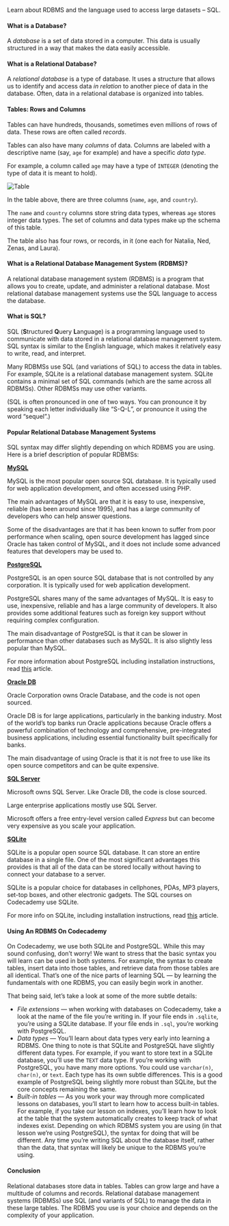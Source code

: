Learn about RDBMS and the language used to access large datasets – SQL.

#### What is a Database?

A *database* is a set of data stored in a computer. This data is usually structured in a way that makes the data easily accessible.

#### What is a Relational Database?

A *relational database* is a type of database. It uses a structure that allows us to identify and access data *in relation* to another piece of data in the database. Often, data in a relational database is organized into tables.

#### Tables: Rows and Columns

Tables can have hundreds, thousands, sometimes even millions of rows of data. These rows are often called *records*.

Tables can also have many *columns* of data. Columns are labeled with a descriptive name (say, `age` for example) and have a specific *data type*.

For example, a column called `age` may have a type of `INTEGER` (denoting the type of data it is meant to hold).

![Table](https://content.codecademy.com/courses/sql-intensive/table.jpg)

In the table above, there are three columns (`name`, `age`, and `country`).

The `name` and `country` columns store string data types, whereas `age` stores integer data types. The set of columns and data types make up the schema of this table.

The table also has four rows, or records, in it (one each for Natalia, Ned, Zenas, and Laura).

#### What is a Relational Database Management System (RDBMS)?

A relational database management system (RDBMS) is a program that allows you to create, update, and administer a relational database. Most relational database management systems use the SQL language to access the database.

#### What is SQL?

SQL (**S**tructured **Q**uery **L**anguage) is a programming language used to communicate with data stored in a relational database management system. SQL syntax is similar to the English language, which makes it relatively easy to write, read, and interpret.

Many RDBMSs use SQL (and variations of SQL) to access the data in tables. For example, SQLite is a relational database management system. SQLite contains a minimal set of SQL commands (which are the same across all RDBMSs). Other RDBMSs may use other variants.

(SQL is often pronounced in one of two ways. You can pronounce it by speaking each letter individually like “S-Q-L”, or pronounce it using the word “sequel”.)

#### Popular Relational Database Management Systems

SQL syntax may differ slightly depending on which RDBMS you are using. Here is a brief description of popular RDBMSs:

**[MySQL](https://www.mysql.com/)**

MySQL is the most popular open source SQL database. It is typically used for web application development, and often accessed using PHP.

The main advantages of MySQL are that it is easy to use, inexpensive, reliable (has been around since 1995), and has a large community of developers who can help answer questions.

Some of the disadvantages are that it has been known to suffer from poor performance when scaling, open source development has lagged since Oracle has taken control of MySQL, and it does not include some advanced features that developers may be used to.

**[PostgreSQL](https://www.postgresql.org/)**

PostgreSQL is an open source SQL database that is not controlled by any corporation. It is typically used for web application development.

PostgreSQL shares many of the same advantages of MySQL. It is easy to use, inexpensive, reliable and has a large community of developers. It also provides some additional features such as foreign key support without requiring complex configuration.

The main disadvantage of PostgreSQL is that it can be slower in performance than other databases such as MySQL. It is also slightly less popular than MySQL.

For more information about PostgreSQL including installation instructions, read [this](https://www.codecademy.com/paths/design-databases-with-postgresql/tracks/what-is-a-database/modules/using-postgresql-on-your-own-computer/articles/installing-and-using-postgresql-locally) article.

**[Oracle DB](https://www.oracle.com/database/)**

Oracle Corporation owns Oracle Database, and the code is not open sourced.

Oracle DB is for large applications, particularly in the banking industry. Most of the world’s top banks run Oracle applications because Oracle offers a powerful combination of technology and comprehensive, pre-integrated business applications, including essential functionality built specifically for banks.

The main disadvantage of using Oracle is that it is not free to use like its open source competitors and can be quite expensive.

**[SQL Server](https://www.microsoft.com/en-us/sql-server/sql-server-2017)**

Microsoft owns SQL Server. Like Oracle DB, the code is close sourced.

Large enterprise applications mostly use SQL Server.

Microsoft offers a free entry-level version called *Express* but can become very expensive as you scale your application.

**[SQLite](https://www.sqlite.org/)**

SQLite is a popular open source SQL database. It can store an entire database in a single file. One of the most significant advantages this provides is that all of the data can be stored locally without having to connect your database to a server.

SQLite is a popular choice for databases in cellphones, PDAs, MP3 players, set-top boxes, and other electronic gadgets. The SQL courses on Codecademy use SQLite.

For more info on SQLite, including installation instructions, read [this](https://www.codecademy.com/courses/learn-sql/articles/what-is-sqlite) article.

#### Using An RDBMS On Codecademy

On Codecademy, we use both SQLite and PostgreSQL. While this may sound confusing, don’t worry! We want to stress that the basic syntax you will learn can be used in both systems. For example, the syntax to create tables, insert data into those tables, and retrieve data from those tables are all identical. That’s one of the nice parts of learning SQL — by learning the fundamentals with one RDBMS, you can easily begin work in another.

That being said, let’s take a look at some of the more subtle details:

- *File extensions* — when working with databases on Codecademy, take a look at the name of the file you’re writing in. If your file ends in `.sqlite`, you’re using a SQLite database. If your file ends in `.sql`, you’re working with PostgreSQL.
- *Data types* — You’ll learn about data types very early into learning a RDBMS. One thing to note is that SQLite and PostgreSQL have slightly different data types. For example, if you want to store text in a SQLite database, you’ll use the `TEXT` data type. If you’re working with PostgreSQL, you have many more options. You could use `varchar(n)`, `char(n)`, or `text`. Each type has its own subtle differences. This is a good example of PostgreSQL being slightly more robust than SQLite, but the core concepts remaining the same.
- *Built-in tables* — As you work your way through more complicated lessons on databases, you’ll start to learn how to access built-in tables. For example, if you take our lesson on indexes, you’ll learn how to look at the table that the system automatically creates to keep track of what indexes exist. Depending on which RDBMS system you are using (in that lesson we’re using PostgreSQL), the syntax for doing that will be different. Any time you’re writing SQL about the database itself, rather than the data, that syntax will likely be unique to the RDBMS you’re using.

#### Conclusion

Relational databases store data in tables. Tables can grow large and have a multitude of columns and records. Relational database management systems (RDBMSs) use SQL (and variants of SQL) to manage the data in these large tables. The RDBMS you use is your choice and depends on the complexity of your application.